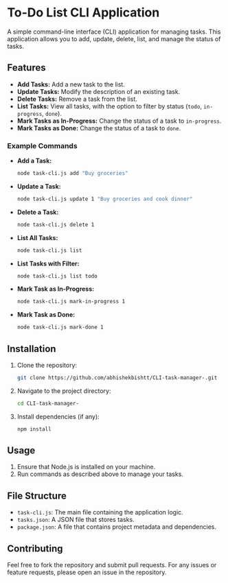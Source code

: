 # To-Do List CLI Application

A simple command-line interface (CLI) application for managing tasks. This application allows you to add, update, delete, list, and manage the status of tasks.

## Features

- **Add Tasks:** Add a new task to the list.
- **Update Tasks:** Modify the description of an existing task.
- **Delete Tasks:** Remove a task from the list.
- **List Tasks:** View all tasks, with the option to filter by status (`todo`, `in-progress`, `done`).
- **Mark Tasks as In-Progress:** Change the status of a task to `in-progress`.
- **Mark Tasks as Done:** Change the status of a task to `done`.

### Example Commands

- **Add a Task:**
    ```bash
    node task-cli.js add "Buy groceries"
    ```
  
- **Update a Task:**
    ```bash
    node task-cli.js update 1 "Buy groceries and cook dinner"
    ```
  
- **Delete a Task:**
    ```bash
    node task-cli.js delete 1
    ```

- **List All Tasks:**
    ```bash
    node task-cli.js list
    ```

- **List Tasks with Filter:**
    ```bash
    node task-cli.js list todo
    ```

- **Mark Task as In-Progress:**
    ```bash
    node task-cli.js mark-in-progress 1
    ```

- **Mark Task as Done:**
    ```bash
    node task-cli.js mark-done 1
    ```

## Installation

1. Clone the repository:
    ```bash
    git clone https://github.com/abhishekbishtt/CLI-task-manager-.git
    ```

2. Navigate to the project directory:
    ```bash
    cd CLI-task-manager-
    ```

3. Install dependencies (if any):
    ```bash
    npm install
    ```

## Usage

1. Ensure that Node.js is installed on your machine.
2. Run commands as described above to manage your tasks.

## File Structure

- `task-cli.js`: The main file containing the application logic.
- `tasks.json`: A JSON file that stores tasks.
- `package.json`: A file that contains project metadata and dependencies.

## Contributing

Feel free to fork the repository and submit pull requests. For any issues or feature requests, please open an issue in the repository.

